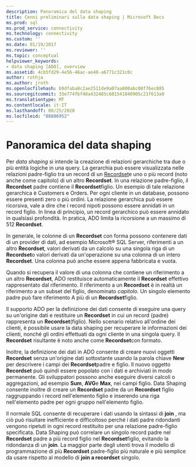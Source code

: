 ```yaml
---
description: Panoramica del data shaping
title: Cenni preliminari sulla data shaping | Microsoft Docs
ms.prod: sql
ms.prod_service: connectivity
ms.technology: connectivity
ms.custom: ''
ms.date: 01/19/2017
ms.reviewer: ''
ms.topic: conceptual
helpviewer_keywords:
- data shaping [ADO], overview
ms.assetid: 4cb5fd29-4e56-46ac-ae48-a6771c321c0c
author: rothja
ms.author: jroth
ms.openlocfilehash: b9dfaba8c2ae2511de9a07aa800abc08f76ec885
ms.sourcegitcommit: 33e774fbf48a432485c601541840905c21f613a0
ms.translationtype: MT
ms.contentlocale: it-IT
ms.lasthandoff: 08/25/2020
ms.locfileid: "88806952"
---
```

# <a name="data-shaping-overview"></a>Panoramica del data shaping
Per *data shaping* si intende la creazione di relazioni gerarchiche tra due o più entità logiche in una query. La gerarchia può essere visualizzata nelle relazioni padre-figlio tra un record di un [Recordset](../../reference/ado-api/recordset-object-ado.md)e uno o più record (noto anche come capitolo) di un altro **Recordset**. In una relazione padre-figlio, il **Recordset** padre contiene il **Recordset**figlio. Un esempio di tale relazione gerarchica è Customers e Orders. Per ogni cliente in un database, possono essere presenti zero o più ordini. La relazione gerarchica può essere ricorsiva, vale a dire che i record nipoti possono essere annidati in un record figlio. In linea di principio, un record gerarchico può essere annidato in qualsiasi profondità. In pratica, ADO limita la ricorsione a un massimo di 512 **Recordset**.  
  
 In generale, le colonne di un **Recordset** con forma possono contenere dati di un provider di dati, ad esempio Microsoft® SQL Server, riferimenti a un altro **Recordset**, valori derivati da un calcolo su una singola riga di un **Recordset**o valori derivati da un'operazione su una colonna di un intero **Recordset**. Una colonna può anche essere appena fabbricata e vuota.  
  
 Quando si recupera il valore di una colonna che contiene un riferimento a un altro **Recordset**, ADO restituisce automaticamente il **Recordset** effettivo rappresentato dal riferimento. Il riferimento a un **Recordset** è in realtà un riferimento a un subset del figlio, denominato *capitolo*. Un singolo elemento padre può fare riferimento A più di un **Recordset**figlio.  
  
 Il supporto ADO per la definizione dei dati consente di eseguire una query su un'origine dati e restituire un **Recordset** in cui un record (padre) rappresenta un **Recordset**(figlio). Nello scenario relativo all'ordine dei clienti, è possibile usare la data shaping per recuperare le informazioni dei clienti, nonché gli ordini effettuati da ogni cliente in una singola query. Il **Recordset** risultante è noto anche come **Recordset**con formato.  
  
 Inoltre, la definizione dei dati in ADO consente di creare nuovi oggetti **Recordset** senza un'origine dati sottostante usando la parola chiave **New** per descrivere i campi dei **Recordset**padre e figlio. Il nuovo oggetto **Recordset** può quindi essere popolato con i dati e archiviati in modo permanente. Gli sviluppatori possono anche eseguire diversi calcoli o aggregazioni, ad esempio **Sum**, **AVG**e **Max**, nei campi figlio. Data Shaping consente inoltre di creare un **Recordset** padre da un **Recordset** figlio raggruppando i record nell'elemento figlio e inserendo una riga nell'elemento padre per ogni gruppo nell'elemento figlio.  
  
 Il normale SQL consente di recuperare i dati usando la sintassi di **join** , ma ciò può risultare inefficiente e difficoltoso perché i dati padre ridondanti vengono ripetuti in ogni record restituito per una relazione padre-figlio specificata. Data Shaping può correlare un singolo record padre nel **Recordset** padre a più record figlio nel **Recordset**figlio, evitando la ridondanza di un **join**. La maggior parte degli utenti trova il modello di programmazione di più **Recordset** padre-figlio più naturale e più semplice da usare rispetto al modello di **join a recordset** singolo.